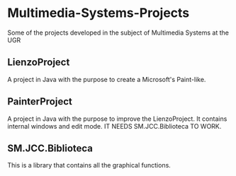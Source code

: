 # Multimedia-Systems-Projects

Some of the projects developed in the subject of Multimedia Systems at the UGR

## LienzoProject

A project in Java with the purpose to create a Microsoft's Paint-like.

## PainterProject

A project in Java with the purpose to improve the LienzoProject. It contains internal windows and edit mode.
IT NEEDS SM.JCC.Biblioteca TO WORK.

## SM.JCC.Biblioteca

This is a library that contains all the graphical functions.
